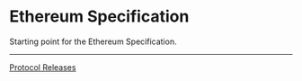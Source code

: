 # Ethereum Specification

Starting point for the Ethereum Specification.

---

[Protocol Releases](https://github.com/ethereum-specification/docs/blob/master/releases.md)

